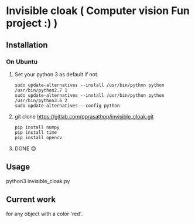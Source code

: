 # Invisible cloak ( Computer vision Fun project :) )

## Installation

### On Ubuntu

1. Set your python 3 as default if not.

    ```text
    sudo update-alternatives --install /usr/bin/python python /usr/bin/python2.7 1
    sudo update-alternatives --install /usr/bin/python python /usr/bin/python3.6 2
    sudo update-alternatives --config python
    ```

2. git clone https://gitlab.com/pprasathpp/invisible_cloak.git
    ```text
    pip install numpy
    pip install time
    pip install opencv 
    ```
3. DONE  :blush:

## Usage

python3 invisible_cloak.py

## Current work

for any object with a color 'red'.
